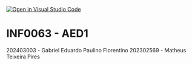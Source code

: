 [![Open in Visual Studio Code](https://classroom.github.com/assets/open-in-vscode-2e0aaae1b6195c2367325f4f02e2d04e9abb55f0b24a779b69b11b9e10269abc.svg)](https://classroom.github.com/online_ide?assignment_repo_id=17224757&assignment_repo_type=AssignmentRepo)
# INF0063 - AED1

202403003 - Gabriel Eduardo Paulino Florentino
202302569 - Matheus Teixeira Pires
